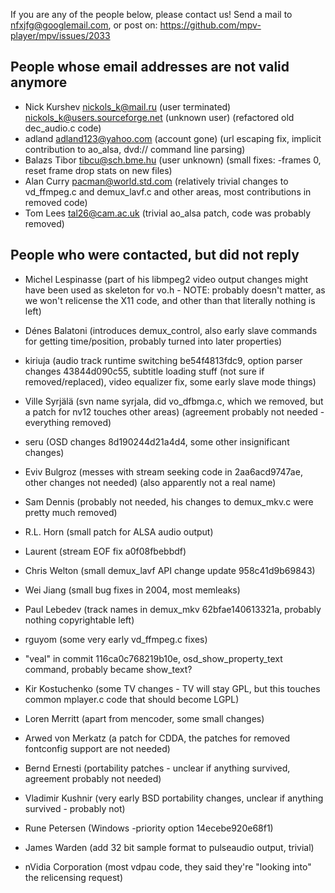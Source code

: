 If you are any of the people below, please contact us!
Send a mail to nfxjfg@googlemail.com, or post on: https://github.com/mpv-player/mpv/issues/2033


People whose email addresses are not valid anymore
------------------------------------
- Nick Kurshev <nickols_k@mail.ru> (user terminated) nickols_k@users.sourceforge.net (unknown user) (refactored old dec_audio.c code)
- adland <adland123@yahoo.com> (account gone) (url escaping fix, implicit contribution to ao_alsa, dvd:// command line parsing)
- Balazs Tibor <tibcu@sch.bme.hu> (user unknown) (small fixes: -frames 0, reset frame drop stats on new files)
- Alan Curry <pacman@world.std.com> (relatively trivial changes to vd_ffmpeg.c and demux_lavf.c and other areas, most contributions in removed code)
- Tom Lees <tal26@cam.ac.uk> (trivial ao_alsa patch, code was probably removed)


People who were contacted, but did not reply
------------------------------------------------
- Michel Lespinasse (part of his libmpeg2 video output changes might have been used as skeleton for vo.h - NOTE: probably doesn't matter, as we won't relicense the X11 code, and other than that literally nothing is left)
- Dénes Balatoni (introduces demux_control, also early slave commands for getting time/position, probably turned into later properties)
- kiriuja (audio track runtime switching be54f4813fdc9, option parser changes 43844d090c55, subtitle loading stuff (not sure if removed/replaced), video equalizer fix, some early slave mode things)
- Ville Syrjälä (svn name syrjala, did vo_dfbmga.c, which we removed, but a patch for nv12 touches other areas) (agreement probably not needed - everything removed)
- seru (OSD changes 8d190244d21a4d4, some other insignificant changes)
- Eviv Bulgroz (messes with stream seeking code in 2aa6acd9747ae, other changes not needed) (also apparently not a real name)
- Sam Dennis (probably not needed, his changes to demux_mkv.c were pretty much removed)
- R.L. Horn (small patch for ALSA audio output)
- Laurent (stream EOF fix a0f08fbebbdf)
- Chris Welton (small demux_lavf API change update 958c41d9b69843)
- Wei Jiang (small bug fixes in 2004, most memleaks)
- Paul Lebedev (track names in demux_mkv 62bfae140613321a, probably nothing copyrightable left)
- rguyom (some very early vd_ffmpeg.c fixes)
- "veal" in commit 116ca0c768219b10e, osd_show_property_text command, probably became show_text?
- Kir Kostuchenko (some TV changes - TV will stay GPL, but this touches common mplayer.c code that should become LGPL)
- Loren Merritt (apart from mencoder, some small changes)
- Arwed von Merkatz (a patch for CDDA, the patches for removed fontconfig support are not needed)
- Bernd Ernesti (portability patches - unclear if anything survived, agreement probably not needed)
- Vladimir Kushnir (very early BSD portability changes, unclear if anything survived - probably not)
- Rune Petersen (Windows -priority option 14ecebe920e68f1)
- James Warden (add 32 bit sample format to pulseaudio output, trivial)

- nVidia Corporation (most vdpau code, they said they're "looking into" the relicensing request)
